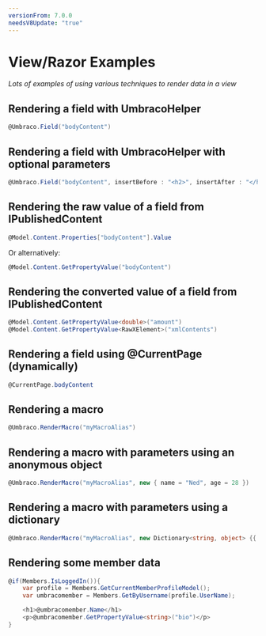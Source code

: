 ```yaml
---
versionFrom: 7.0.0
needsV8Update: "true"
---
```


# View/Razor Examples

_Lots of examples of using various techniques to render data in a view_ 

## Rendering a field with UmbracoHelper

```csharp
@Umbraco.Field("bodyContent")
```

## Rendering a field with UmbracoHelper with optional parameters

```csharp
@Umbraco.Field("bodyContent", insertBefore : "<h2>", insertAfter : "</h2>")
```

## Rendering the raw value of a field from IPublishedContent

```csharp
@Model.Content.Properties["bodyContent"].Value
```

Or alternatively:

```csharp
@Model.Content.GetPropertyValue("bodyContent")
```

## Rendering the converted value of a field from IPublishedContent

```csharp
@Model.Content.GetPropertyValue<double>("amount")
@Model.Content.GetPropertyValue<RawXElement>("xmlContents")
```

## Rendering a field using @CurrentPage (dynamically)

```csharp
@CurrentPage.bodyContent
```

## Rendering a macro

```csharp
@Umbraco.RenderMacro("myMacroAlias")
```

## Rendering a macro with parameters using an anonymous object

```csharp
@Umbraco.RenderMacro("myMacroAlias", new { name = "Ned", age = 28 })
```

## Rendering a macro with parameters using a dictionary

```csharp
@Umbraco.RenderMacro("myMacroAlias", new Dictionary<string, object> {{ "name", "Ned"}, { "age", 27}})
```

## Rendering some member data

```csharp
@if(Members.IsLoggedIn()){
    var profile = Members.GetCurrentMemberProfileModel();
    var umbracomember = Members.GetByUsername(profile.UserName);

    <h1>@umbracomember.Name</h1>
    <p>@umbracomember.GetPropertyValue<string>("bio")</p>
}
```
